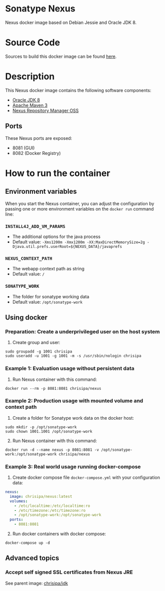 Sonatype Nexus
==============

Nexus docker image based on Debian Jessie and Oracle JDK 8.

# Source Code
Sources to build this docker image can be found [here](https://github.com/chrisipa/docker-library/tree/master/debian-pom/java-pom/nexus).

# Description
This Nexus docker image contains the following software components:

 - [Oracle JDK 8](http://www.oracle.com/technetwork/java/javase/downloads/jdk8-downloads-2133151.html)
 - [Apache Maven 3](https://maven.apache.org/download.cgi)
 - [Nexus Repository Manager OSS](http://www.sonatype.org/nexus/go/)


## Ports
These Nexus ports are exposed:

  - 8081 (GUI)
  - 8082 (Docker Registry)


# How to run the container

## Environment variables

When you start the Nexus container, you can adjust the configuration by passing one or more environment variables on the `docker run` command line:

### `INSTALL4J_ADD_VM_PARAMS`

 - The additional options for the java process
 - Default value: `-Xms1200m -Xmx1200m -XX:MaxDirectMemorySize=2g -Djava.util.prefs.userRoot=${NEXUS_DATA}/javaprefs`

### `NEXUS_CONTEXT_PATH`

 - The webapp context path as string
 - Default value: `/`

### `SONATYPE_WORK`

 - The folder for sonatype working data
 - Default value: `/opt/sonatype-work`

## Using docker

### Preparation: Create a underprivileged user on the host system

1. Create group and user:
  ```
  sudo groupadd -g 1001 chrisipa
  sudo useradd -u 1001 -g 1001 -m -s /usr/sbin/nologin chrisipa
  ```  

### Example 1: Evaluation usage without persistent data

1. Run Nexus container with this command:
  ```
  docker run --rm -p 8081:8081 chrisipa/nexus
  ```

### Example 2: Production usage with mounted volume and context path

1. Create a folder for Sonatype work data on the docker host:
  ```
  sudo mkdir -p /opt/sonatype-work
  sudo chown 1001.1001 /opt/sonatype-work
  ```

2. Run Nexus container with this command:
  ```
docker run -d --name nexus -p 8081:8081 -v /opt/sonatype-work:/opt/sonatype-work chrisipa/nexus
  ```
  
### Example 3: Real world usage running docker-compose

1. Create docker compose file `docker-compose.yml` with your configuration data:
  ```yml
  nexus:
    image: chrisipa/nexus:latest
    volumes:    
      - /etc/localtime:/etc/localtime:ro
      - /etc/timezone:/etc/timezone:ro
      - /opt/sonatype-work:/opt/sonatype-work
    ports:
      - 8081:8081
  ```

2. Run docker containers with docker compose:
  ```
  docker-compose up -d
  ```  

## Advanced topics

### Accept self signed SSL certificates from Nexus JRE

See parent image: [chrisipa/jdk](https://github.com/chrisipa/docker-library/tree/master/debian-pom/java-pom/jdk#accept-self-signed-ssl-certificates-from-jre)
